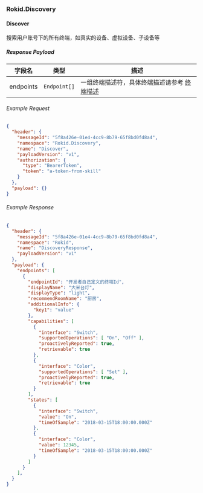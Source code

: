 ### Rokid.Discovery

#### Discover

搜索用户账号下的所有终端，如真实的设备、虚拟设备、子设备等

##### Response Payload

字段名 | 类型 | 描述
--- | --- | ---
endpoints | `Endpoint[]` | 一组终端描述符，具体终端描述请参考 [终端描述](./endpoint.md)

###### Example Request
```json
{
  "header": {
    "messageId": "5f8a426e-01e4-4cc9-8b79-65f8bd0fd8a4",
    "namespace": "Rokid.Discovery",
    "name": "Discover",
    "payloadVersion": "v1",
    "authorization": {
      "type": "BearerToken",
      "token": "a-token-from-skill"
    }
  },
  "payload": {}
}
```

###### Example Response
```json
{
  "header": {
    "messageId": "5f8a426e-01e4-4cc9-8b79-65f8bd0fd8a4",
    "namespace": "Rokid",
    "name": "DiscoveryResponse",
    "payloadVersion": "v1"
  },
  "payload": {
    "endpoints": [
      {
        "endpointId": "开发者自己定义的终端Id",
        "displayName": "大米台灯",
        "displayType": "light",
        "recommendRoomName": "厨房",
        "additionalInfo": {
          "key1": "value"
        },
        "capabilities": [
          {
            "interface": "Switch",
            "supportedOperations": [ "On", "Off" ],
            "proactivelyReported": true,
            "retrievable": true
          },
          {
            "interface": "Color",
            "supportedOperations": [ "Set" ],
            "proactivelyReported": true,
            "retrievable": true
          }
        ],
        "states": [
          {
            "interface": "Switch",
            "value": "On",
            "timeOfSample": "2018-03-15T18:00:00.000Z"
          },
          {
            "interface": "Color",
            "value": 12345,
            "timeOfSample": "2018-03-15T18:00:00.000Z"
          }
        ]
      }
    ],
  }
}
```
